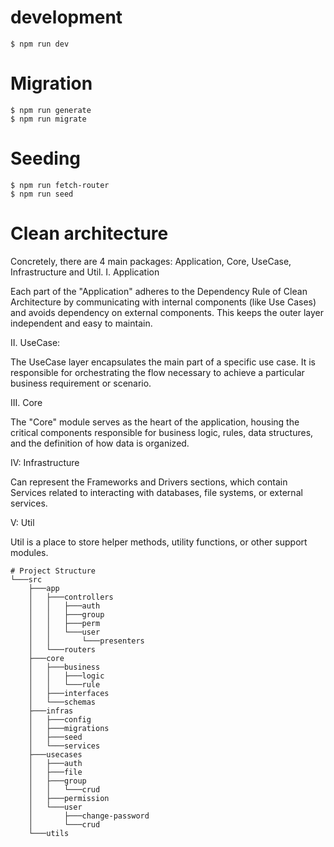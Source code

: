 # development
    $ npm run dev

# Migration
    $ npm run generate
    $ npm run migrate 
# Seeding
    $ npm run fetch-router
    $ npm run seed

# Clean architecture

Concretely, there are 4 main packages: Application, Core, UseCase, Infrastructure and Util.
I. Application

Each part of the "Application" adheres to the Dependency Rule of Clean Architecture by communicating with internal components (like Use Cases) and avoids dependency on external components.
This keeps the outer layer independent and easy to maintain.

II. UseCase:

The UseCase layer encapsulates the main part of a specific use case.
It is responsible for orchestrating the flow necessary to achieve a particular business requirement or scenario.

III. Core

The "Core" module serves as the heart of the application, housing the critical components responsible for business logic, rules, data structures, and the definition of how data is organized.

IV: Infrastructure

Can represent the Frameworks and Drivers sections, which contain Services related to interacting with databases, file systems, or external services.

V: Util

Util is a place to store helper methods, utility functions, or other support modules.

```
# Project Structure
└───src
    ├───app
    │   ├───controllers
    │   │   ├───auth
    │   │   ├───group
    │   │   ├───perm
    │   │   └───user
    │   │       └───presenters
    │   └───routers
    ├───core
    │   ├───business
    │   │   ├───logic
    │   │   └───rule
    │   ├───interfaces
    │   └───schemas
    ├───infras
    │   ├───config
    │   ├───migrations
    │   ├───seed
    │   └───services
    ├───usecases
    │   ├───auth
    │   ├───file
    │   ├───group
    │   │   └───crud
    │   ├───permission
    │   └───user
    │       ├───change-password
    │       └───crud
    └───utils

```
